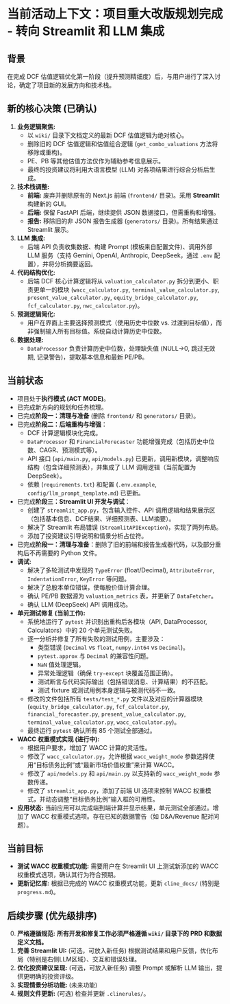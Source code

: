 # 当前活动上下文：项目重大改版规划完成 - 转向 Streamlit 和 LLM 集成

## 背景
在完成 DCF 估值逻辑优化第一阶段（提升预测精细度）后，与用户进行了深入讨论，确定了项目新的发展方向和技术栈。

## 新的核心决策 (已确认)
1.  **业务逻辑聚焦:**
    *   以 `wiki/` 目录下文档定义的最新 DCF 估值逻辑为绝对核心。
    *   删除旧的 DCF 估值逻辑和估值组合逻辑 (`get_combo_valuations` 方法将移除或重构)。
    *   PE、PB 等其他估值方法仅作为辅助参考信息展示。
    *   最终的投资建议将利用大语言模型 (LLM) 对各项结果进行综合分析后生成。
2.  **技术栈调整:**
    *   **前端:** 废弃并删除原有的 Next.js 前端 (`frontend/` 目录)。采用 **Streamlit** 构建新的 GUI。
    *   **后端:** 保留 FastAPI 后端，继续提供 JSON 数据接口，但需重构和增强。
    *   **报告:** 移除旧的非 JSON 报告生成器 (`generators/` 目录)。所有结果通过 Streamlit 展示。
3.  **LLM 集成:**
    *   后端 API 负责收集数据、构建 Prompt (模板来自配置文件)、调用外部 LLM 服务（支持 Gemini, OpenAI, Anthropic, DeepSeek，通过 `.env` 配置），并将分析摘要返回。
4.  **代码结构优化:**
    *   后端 DCF 核心计算逻辑将从 `valuation_calculator.py` 拆分到更小、职责更单一的模块 (`wacc_calculator.py`, `terminal_value_calculator.py`, `present_value_calculator.py`, `equity_bridge_calculator.py`, `fcf_calculator.py`, `nwc_calculator.py`)。
5.  **预测逻辑简化:**
    *   用户在界面上主要选择预测模式（使用历史中位数 vs. 过渡到目标值），而非强制输入所有目标值。系统自动计算历史中位数。
6.  **数据处理:**
    *   `DataProcessor` 负责计算历史中位数，处理缺失值 (NULL->0, 跳过无效期, 记录警告)，提取基本信息和最新 PE/PB。

## 当前状态
-   项目处于**执行模式 (ACT MODE)**。
-   已完成新方向的规划和任务梳理。
-   已完成**阶段一：清理与准备** (删除 `frontend/` 和 `generators/` 目录)。
-   已完成**阶段二：后端重构与增强**：
    *   DCF 计算逻辑模块化完成。
    *   `DataProcessor` 和 `FinancialForecaster` 功能增强完成（包括历史中位数、CAGR、预测模式等）。
    *   API 接口 (`api/main.py`, `api/models.py`) 已更新，调用新模块，调整响应结构（包含详细预测表），并集成了 LLM 调用逻辑（当前配置为 DeepSeek）。
    *   依赖 (`requirements.txt`) 和配置 (`.env.example`, `config/llm_prompt_template.md`) 已更新。
-   已完成**阶段三：Streamlit UI 开发与调试**：
    *   创建了 `streamlit_app.py`，包含输入控件、API 调用逻辑和结果展示区（包括基本信息、DCF结果、详细预测表、LLM摘要）。
    *   解决了 Streamlit 布局错误 (`StreamlitAPIException`)，实现了两列布局。
    *   添加了投资建议引导说明和情景分析占位符。
-   已完成**阶段一：清理与准备**：删除了旧的前端和报告生成器代码，以及部分重构后不再需要的 Python 文件。
-   **调试:**
    *   解决了多轮测试中发现的 `TypeError` (float/Decimal), `AttributeError`, `IndentationError`, `KeyError` 等问题。
    *   解决了总股本单位错误，使每股价值计算合理。
    *   确认 PE/PB 数据源为 `valuation_metrics` 表，并更新了 `DataFetcher`。
    *   确认 LLM (DeepSeek) API 调用成功。
-   **单元测试修复 (当前工作):**
    *   系统地运行了 `pytest` 并识别出重构后各模块（API, DataProcessor, Calculators）中的 20 个单元测试失败。
    *   逐一分析并修复了所有失败的测试用例，主要涉及：
        *   类型错误 (`Decimal` vs `float`, `numpy.int64` vs `Decimal`)。
        *   `pytest.approx` 与 `Decimal` 的兼容性问题。
        *   `NaN` 值处理逻辑。
        *   异常处理逻辑（确保 `try-except` 块覆盖范围正确）。
        *   测试断言与代码实际输出（包括错误消息、计算结果）的不匹配。
        *   测试 fixture 或测试用例本身逻辑与被测代码不一致。
    *   修改的文件包括所有 `tests/test_*.py` 文件以及对应的计算器模块 (`equity_bridge_calculator.py`, `fcf_calculator.py`, `financial_forecaster.py`, `present_value_calculator.py`, `terminal_value_calculator.py`, `wacc_calculator.py`)。
    *   最终运行 `pytest` 确认所有 85 个测试全部通过。
-   **WACC 权重模式实现 (进行中):**
    *   根据用户要求，增加了 WACC 计算的灵活性。
    *   修改了 `wacc_calculator.py`，允许根据 `wacc_weight_mode` 参数选择使用“目标债务比例”或“最新市场价值权重”来计算 WACC。
    *   修改了 `api/models.py` 和 `api/main.py` 以支持新的 `wacc_weight_mode` 参数传递。
    *   修改了 `streamlit_app.py`，添加了前端 UI 选项来控制 WACC 权重模式，并动态调整“目标债务比例”输入框的可用性。
-   **应用状态:** 当前应用可以完成端到端计算并显示结果，单元测试全部通过。增加了 WACC 权重模式选项。存在已知的数据警告（如 D&A/Revenue 配对问题）。

## 当前目标
-   **测试 WACC 权重模式功能:** 需要用户在 Streamlit UI 上测试新添加的 WACC 权重模式选项，确认其行为符合预期。
-   **更新记忆库:** 根据已完成的 WACC 权重模式功能，更新 `cline_docs/` (特别是 `progress.md`)。

## 后续步骤 (优先级排序)
0.  **严格遵循规范:** **所有开发和修复工作必须严格遵循 `wiki/` 目录下的 PRD 和数据定义文档。**
1.  **完善 Streamlit UI:** (可选，可放入新任务) 根据测试结果和用户反馈，优化布局（特别是右侧LLM区域）、交互和错误处理。
2.  **优化投资建议呈现:** (可选，可放入新任务) 调整 Prompt 或解析 LLM 输出，提供更明确的投资评级。
3.  **实现情景分析功能:** (未来功能)
4.  **规则文件更新:** (可选) 检查并更新 `.clinerules/`。

